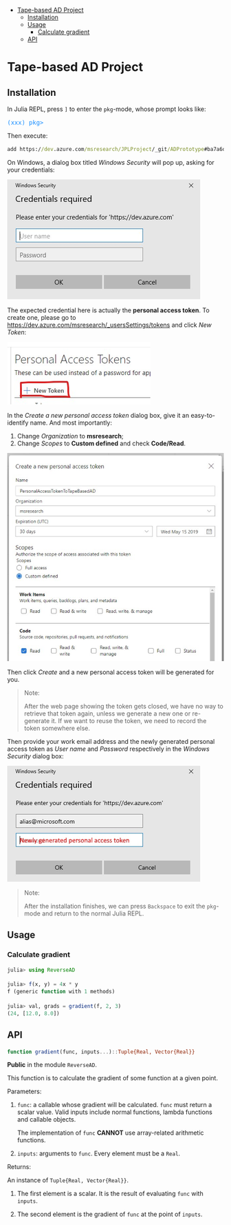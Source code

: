 <!-- TOC -->

- [Tape-based AD Project](#tape-based-ad-project)
    - [Installation](#installation)
    - [Usage](#usage)
        - [Calculate gradient](#calculate-gradient)
    - [API](#api)

<!-- /TOC -->

# Tape-based AD Project

## Installation
In Julia REPL, press `]` to enter the `pkg`-mode, whose prompt looks like:

<tt>
<font color="dodgerblue">(xxx) pkg></font>
</tt>

Then execute:
```cmd
add https://dev.azure.com/msresearch/JPLProject/_git/ADPrototype#ba7a6d2e
```

On Windows, a dialog box titled _Windows Security_ will pop up, asking for your credentials:

![Windows Security](./docs/windows-security-personal-token.jpg)

The expected credential here is actually the **personal access token**. To create one, please go to
<https://dev.azure.com/msresearch/_usersSettings/tokens> and click _New Token_:

![New Token](./docs/new-token.jpg)

In the _Create a new personal access token_ dialog box, give it an easy-to-identify name. And
most importantly:
1. Change _Organization_ to **msresearch**;
1. Change _Scopes_ to **Custom defined** and check **Code/Read**.

![Create Token](./docs/create-token.jpg)

Then click _Create_ and a new personal access token will be generated for you.

> Note:
>
> After the web page showing the token gets closed, we have no way to retrieve that token again,
> unless we generate a new one or re-generate it. If we want to reuse the token, we need to
> record the token somewhere else.

Then provide your work email address and the newly generated personal access token as _User name_ and _Password_ respectively in the _Windows Security_ dialog box:

![Fill in the dialog](./docs/windows-security-fill.jpg)

> Note:
>
> After the installation finishes, we can press `Backspace` to exit the `pkg`-mode and return to
> the normal Julia REPL.

## Usage

### Calculate gradient
```julia
julia> using ReverseAD

julia> f(x, y) = 4x * y
f (generic function with 1 methods)

julia> val, grads = gradient(f, 2, 3)
(24, [12.0, 8.0])
```

## API
```julia
function gradient(func, inputs...)::Tuple{Real, Vector{Real}}  
```
**Public** in the module `ReverseAD`.

This function is to calculate the gradient of some function at a given point.

Parameters:
1. `func`: a callable whose gradient will be calculated. `func` must return a scalar value. Valid inputs include normal functions, lambda functions and callable objects.
    
    The implementation of `func` **CANNOT** use array-related arithmetic functions.

1. `inputs`: arguments to `func`. Every element must be a `Real`.

Returns:

An instance of `Tuple{Real, Vector{Real}}`.

1. The first element is a scalar. It is the result of evaluating `func` with `inputs`.

1. The second element is the gradient of `func` at the point of `inputs`.
